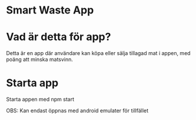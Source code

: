 # Smart Waste App

# Vad är detta för app?

Detta är en app där användare kan köpa eller sälja tillagad mat
i appen, med poäng att minska matsvinn.



# Starta app

Starta appen med npm start

OBS: Kan endast öppnas med android emulater för tillfället

